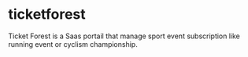 # ticketforest
Ticket Forest is a Saas portail that manage sport event subscription like running event or cyclism championship.

